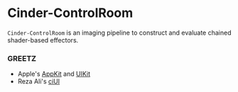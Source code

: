 # Cinder-ControlRoom
`Cinder-ControlRoom` is an imaging pipeline to construct and evaluate chained shader-based effectors.

### GREETZ
- Apple's [AppKit]() and [UIKit]()
- Reza Ali's [ciUI]()
